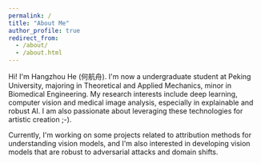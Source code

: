```yaml
---
permalink: /
title: "About Me"
author_profile: true
redirect_from: 
  - /about/
  - /about.html
---
```


Hi! I'm Hangzhou He (何航舟). I'm now a undergraduate student at Peking University, majoring in Theoretical and Applied Mechanics, minor in Biomedical Engineering. My research interests include deep learning, computer vision and medical image analysis, especially in explainable and robust AI. I am also passionate about leveraging these technologies for artistic creation ;-).

Currently, I'm working on some projects related to attribution methods for understanding vision models, and I'm also interested in developing vision models that are robust to adversarial attacks and domain shifts.